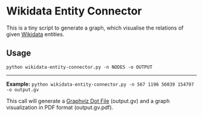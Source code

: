 # Wikidata Entity Connector

This is a tiny script to generate a graph, which visualise the relations of given [Wikidata](https://www.wikidata.org/wiki/Wikidata:Main_Page) entities.

## Usage

`python wikidata-entity-connector.py -n NODES -o OUTPUT`

---

**Example:**
`python wikidata-entity-connector.py -n 567 1196 56039 154797 -o output.gv`

This call will generate a [Graphviz Dot File](https://www.graphviz.org/doc/info/lang.html) (output.gv) and a graph visualization in PDF format (output.gv.pdf).
